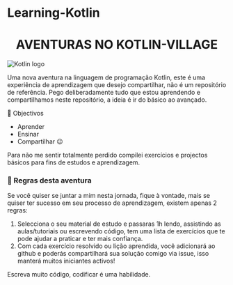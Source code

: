 # Learning-Kotlin

<h1 align="center"><strong> AVENTURAS NO KOTLIN-VILLAGE </strong></h1>

<img src="https://github.com/an-jorge/Learning-Kotlin/blob/master/Playground/4%20-%20Assets/Kotlin-logo.png" alt="Kotlin logo">
 
Uma nova aventura na linguagem de programação Kotlin, este é uma experiência de aprendizagem que desejo compartilhar, não é um repositório de referência. Pego deliberadamente tudo que estou aprendendo e compartilhamos neste repositório, a ideia é ir do básico ao avançado.

:dart: Objectivos
 - Aprender
 - Ensinar
 - Compartilhar :wink:
 
Para não me sentir totalmente perdido compilei exercícios e projectos básicos para fins de estudos e aprendizagem.

### :vertical_traffic_light: Regras desta aventura

Se você quiser se juntar a mim nesta jornada, fique à vontade, mais se quiser ter sucesso em seu processo de aprendizagem, existem apenas 2 regras:

1. Selecciona o seu material de estudo e passaras 1h lendo, assistindo as aulas/tutoriais ou escrevendo código, tem uma lista de exercícios que te pode ajudar a praticar e ter mais confiança.
2. Com cada exercício resolvido ou lição aprendida, você adicionará ao github e poderás compartilhará sua solução comigo via issue, isso manterá muitos iniciantes activos!

Escreva muito código, codificar é uma habilidade.
